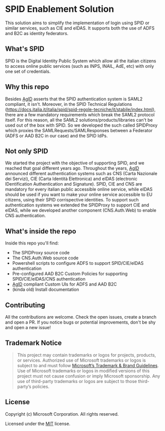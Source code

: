 # SPID Enablement Solution

This solution aims to simplify the implementation of login using SPID or similar services, such as CIE and eIDAS. It supports both the use of ADFS and B2C as identity federators.

## What's SPID
SPID is the Digital Identity Public System which allow all the italian citizens to access online public services (such as INPS, INAIL, AdE, etc) with only one set of credentials.

## Why this repo
Besides [AgID](https://www.agid.gov.it/) asserts that the SPID authentication system is SAML2 compliant, it isn't. Moreover, in the SPID Technical Regulations (https://docs.italia.it/italia/spid/spid-regole-tecniche/it/stabile/index.html), there are a few mandatory requirements which break the SAML2 protocol itself. For this reason, all the SAML2 solutions/products/libraries can't be used out of the box with SPID. So we developed the such called SPIDProxy which proxies the SAMLRequests/SAMLResponses between a Federator (ADFS or AAD B2C in our case) and the SPID IdPs.

## Not only SPID
We started the project with the objective of supporting SPID, and we reached that goal different years ago.
Throughout the years, [AgID](https://www.agid.gov.it/) announced different authentication systems such as CNS (Carta Nazionale dei Servizi), CIE (Carta Identità Elettronica) and eIDAS (electronic IDentification Authentication and Signature).
SPID, CIE and CNS are mandatory for every italian public accessible online service, while eIDAS should be used if you want to make your online service accessible to EU citizens, using their SPID corrispective identities.
To support such authentication systems we extended the SPIDProxy to support CIE and eIDAS, while we developed another component (CNS.Auth.Web) to enable CNS authentication.

## What's inside the repo
Inside this repo you'll find:
 - The SPIDProxy source code
 - The CNS.Auth.Web source code
 - Powershell scripts to configure ADFS to support SPID/CIE/eIDAS authentication
 - Pre-configured AAD B2C Custom Policies for supporting SPID/CIE/eIDAS/CNS authentication
 - [AgID](https://www.agid.gov.it/) compliant Custom UIs for ADFS and AAD B2C
 - (kinda old) Install documentation

## Contributing
All the contributions are welcome. Check the open issues, create a branch and open a PR. If you notice bugs or potential improvements, don't be shy and open a new issue!

## Trademark Notice

>This project may contain trademarks or logos for projects, products, or services. Authorized use of Microsoft trademarks or logos is subject to and must follow [Microsoft’s Trademark & Brand Guidelines](https://www.microsoft.com/en-us/legal/intellectualproperty/trademarks/usage/general). Use of Microsoft trademarks or logos in modified versions of this project must not cause confusion or imply Microsoft sponsorship. Any use of third-party trademarks or logos are subject to those third-party’s policies.

## License

Copyright (c) Microsoft Corporation. All rights reserved.

Licensed under the [MIT](LICENSE.txt) license.
